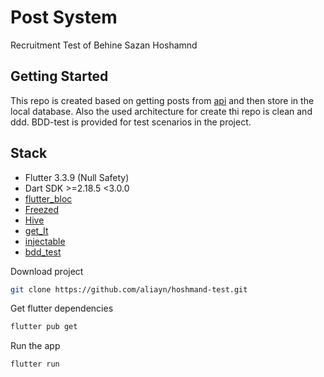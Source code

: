 # Post System

Recruitment Test of Behine Sazan Hoshamnd

## Getting Started


This repo is created based on getting posts from [api](https://jsonplaceholder.typicode.com/posts) and then store in the local database.
Also the used architecture for create thi repo is clean and ddd.
BDD-test is provided for test scenarios in the project.


## Stack
- Flutter 3.3.9 (Null Safety)
- Dart SDK >=2.18.5 <3.0.0
- [flutter_bloc](https://pub.dev/packages/flutter_bloc)
- [Freezed](https://pub.dev/packages/freezed)
- [Hive](https://pub.dev/packages/hive)
- [get_It](https://pub.dev/packages/get_it)
- [injectable](https://pub.dev/packages/injectable)
- [bdd_test](https://pub.dev/packages/bdd_widget_test)

Download project
```bash
git clone https://github.com/aliayn/hoshmand-test.git
```

Get flutter dependencies
```bash
flutter pub get
```

Run the app
```bash
flutter run
```